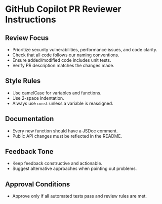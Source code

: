 # GitHub Copilot PR Reviewer Instructions

## Review Focus
- Prioritize security vulnerabilities, performance issues, and code clarity.
- Check that all code follows our naming conventions.
- Ensure added/modified code includes unit tests.
- Verify PR description matches the changes made.

## Style Rules
- Use camelCase for variables and functions.
- Use 2-space indentation.
- Always use `const` unless a variable is reassigned.

## Documentation
- Every new function should have a JSDoc comment.
- Public API changes must be reflected in the README.

## Feedback Tone
- Keep feedback constructive and actionable.
- Suggest alternative approaches when pointing out problems.

## Approval Conditions
- Approve only if all automated tests pass and review rules are met.

